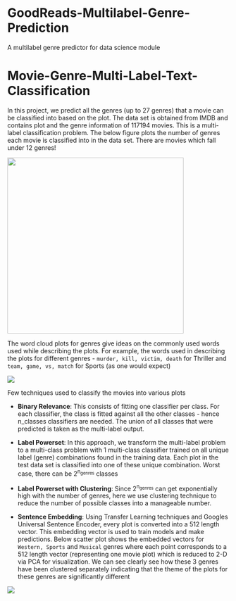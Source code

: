 # GoodReads-Multilabel-Genre-Prediction
A multilabel genre predictor for data science module
# Movie-Genre-Multi-Label-Text-Classification

In this project, we predict all the genres (up to 27 genres) that a movie can be classified into based on the plot. The data set is obtained from IMDB and contains plot and the genre information of 117194 movies. This is a multi-label classification problem. The below figure plots the number of genres each movie is classified into in the data set. There are movies which fall under 12 genres!

<img height=400 src="./Images/results/genres_per_movie.png"/>

The word cloud plots for genres give ideas on the commonly used words used while describing the plots. For example, the words used in describing the plots for different genres - `murder, kill, victim, death` for Thriller and `team, game, vs, match` for Sports (as one would expect) 

<img src="./Images/results/wordcloud_Thriller_Sports.png"/>

Few techniques used to classify the movies into various plots
* **Binary Relevance**: This consists of fitting one classifier per class. For each classifier, the class is fitted against all the other classes - hence n_classes classifiers are needed. The union of all classes that were predicted is taken as the multi-label output.

* **Label Powerset**: In this approach, we transform the multi-label problem to a multi-class problem with 1 multi-class classifier trained on all unique label (genre) combinations found in the training data. Each plot in the test data set is classified into one of these unique combination. Worst case, there can be 2<sup>n<sub>genres</sub></sup> classes 

* **Label Powerset with Clustering**: Since 2<sup>n<sub>genres</sub></sup> can get exponentially high with the number of genres, here we use clustering technique to reduce the number of possible classes into a manageable number. 

* **Sentence Embedding**: Using Transfer Learning techniques and Googles Universal Sentence Encoder, every plot is converted into a 512 length vector. This embedding vector is used to train models and make predictions. Below scatter plot shows the embedded vectors for `Western, Sports` and `Musical` genres where each point corresponds to a 512 length vector (representing one movie plot) which is reduced to 2-D via PCA for visualization. We can see clearly see how these 3 genres have been clustered separately indicating that the theme of the plots for these genres are significantly different

<img src="./Images/results/scatter_embedding_western_sport_musical.png"/>

